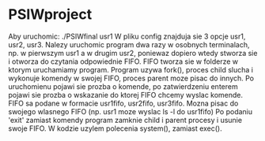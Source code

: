 # PSIWproject
Aby uruchomic: ./PSIWfinal usr1
W pliku config znajduja sie 3 opcje usr1, usr2, usr3.
Nalezy uruchomic program dwa razy w osobnych terminalach, np. w pierwszym usr1 a w drugim usr2, poniewaz dopiero wtedy
stworza sie i otworza do czytania odpowiednie FIFO.
FIFO tworza sie w folderze w ktorym uruchamiamy program.
Program uzywa fork(), proces child slucha i wykonuje komendy w swojej FIFO, proces parent moze pisac do innych.
Po uruchomienu pojawi sie prozba o komende, po zatwierdzeniu enterem pojawi sie prozba o wskazanie do ktorej FIFO
chcemy wyslac komende.
FIFO sa podane w formacie usr1fifo, usr2fifo, usr3fifo.
Mozna pisac do swojego wlasnego FIFO (np. usr1 moze wyslac ls -l do usr1fifo)
Po podaniu 'exit' zamiast komendy program zamknie child i parent procesy i usunie swoje FIFO.
W kodzie uzylem polecenia system(), zamiast exec().
